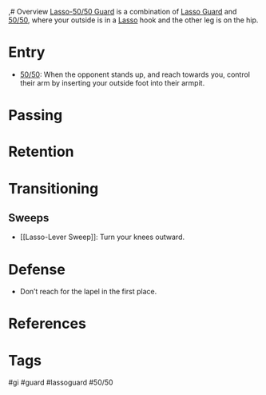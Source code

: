 ,# Overview
<u>Lasso-50/50 Guard</u> is a combination of [Lasso Guard](obsidian://open?vault=Obsidian-BJJ-Notes&file=Guards%2FLasso%20Guard) and [50/50](obsidian://open?vault=Obsidian-BJJ-Notes&file=Guards%2F50-50), where your outside is in a [Lasso](obsidian://open?vault=Obsidian-BJJ-Notes&file=Guards%2FLasso%20Guard) hook and the other leg is on the hip.
# Entry
- [50/50](obsidian://open?vault=Obsidian-BJJ-Notes&file=Guards%2F50-50): When the opponent stands up, and reach towards you, control their arm by inserting your outside foot into their armpit. 
# Passing
# Retention
# Transitioning
## Sweeps
- [[Lasso-Lever Sweep]]: Turn your knees outward.
# Defense
- Don’t reach for the lapel in the first place.
# References
# Tags
#gi #guard #lassoguard #50/50